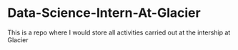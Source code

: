 # Data-Science-Intern-At-Glacier
This is a repo where I would store all activities carried out at the intership at Glacier
